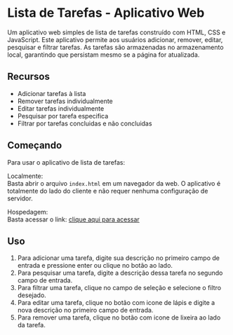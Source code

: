 # Lista de Tarefas - Aplicativo Web

Um aplicativo web simples de lista de tarefas construído com HTML, CSS e JavaScript. Este aplicativo permite aos usuários adicionar, remover, editar, pesquisar e filtrar tarefas. As tarefas são armazenadas no armazenamento local, garantindo que persistam mesmo se a página for atualizada.

## Recursos

- Adicionar tarefas à lista
- Remover tarefas individualmente
- Editar tarefas individualmente
- Pesquisar por tarefa especifica
- Filtrar por tarefas concluidas e não concluidas

## Começando

Para usar o aplicativo de lista de tarefas:

Localmente:<br>
Basta abrir o arquivo `index.html` em um navegador da web. O aplicativo é totalmente do lado do cliente e não requer nenhuma configuração de servidor.

Hospedagem:<br>
Basta acessar o link: [clique aqui para acessar](https://lista-tarefas-xi.vercel.app/)

## Uso

1. Para adicionar uma tarefa, digite sua descrição no primeiro campo de entrada e pressione enter ou clique no botão ao lado.
3. Para pesquisar uma tarefa, digite a descrição dessa tarefa no segundo campo de entrada.
4. Para filtrar uma tarefa, clique no campo de seleção e selecione o filtro desejado.
5. Para editar uma tarefa, clique no botão com icone de lápis e digite a nova descrição no primeiro campo de entrada.
6. Para remover uma tarefa, clique no botão com icone de lixeira ao lado da tarefa.
